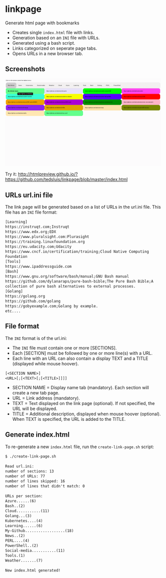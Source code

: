 # linkpage
Generate html page with bookmarks
* Creates single `index.html` file with links.
* Generation based on an `INI` file with URLs.
* Generated using a bash script.
* Links categorized on seperate page tabs.
* Opens URLs in a new browser tab.
  
## Screenshots
[![Linkpage screenshot](https://raw.githubusercontent.com/tedsluis/linkpage/master/screenshot.gif)](https://raw.githubusercontent.com/tedsluis/linkpage/master/screenshot.gif)

Try it: http://htmlpreview.github.io/?https://github.com/tedsluis/linkpage/blob/master/index.html


## URLs url.ini file
The link page will be generated based on a list of URLs in the url.ini file. This file has an `INI` file format:  
```
[Learning]
https://instruqt.com;Instruqt
https://www.edx.org;EDX
https://www.pluralsight.com:Plurasight
https://training.linuxfoundation.org
https://eu.udacity.com;Udacity
https://www.cncf.io/certification/training;Cloud Native Computing Foundation
[Tools]
https://www.ipaddressguide.com
[Bash]
https://www.gnu.org/software/bash/manual;GNU Bash manual
https://github.com/dylanaraps/pure-bash-bible;The Pure Bash Bible;A collection of pure bash alternatives to external processes.
[Golang]
https://golang.org
https://github.com/golang
https://gobyexample.com;Golang by example.
etc....
```
  
## File format  
The `INI` format is of the url.ini:   
* The `INI` file must contain one or more [SECTIONS].
* Each [SECTION] must be followed by one or more line(s) with a URL.
* Each line with an URL can also contain a display TEXT and a TITLE (displayed while mouse hoover).
```
[<SECTION NAME>]  
<URL>[;[<TEXT>[;[<TITLE>]]]]
```
* SECTION NAME = Display name tab (mandatory). Each section will create a new tab page.
* URL = Link address (mandatory).
* TEXT = Text displayed on the link page (optional). If not specified, the URL will be displayed.
* TITLE = Additional description, displayed when mouse hoover (optional). When TEXT is specified, the URL is added to the TITLE.
  
## Generate index.html
To re-generate a new `index.html` file, run the `create-link-page.sh` script:  
```
$ ./create-link-page.sh 

Read url.ini:
number of sections: 13
number of URLs: 77
number of lines skipped: 16
number of lines that didn't match: 0

URLs per section:
Azure......(6)
Bash..(2)
Cloud...........(11)
Golang...(3)
Kubernetes....(4)
Learning......(6)
My-Github..................(18)
News..(2)
PERL....(4)
PowerShell..(2)
Social-media...........(11)
Tools.(1)
Weather.......(7)

New index.html generated!
```
